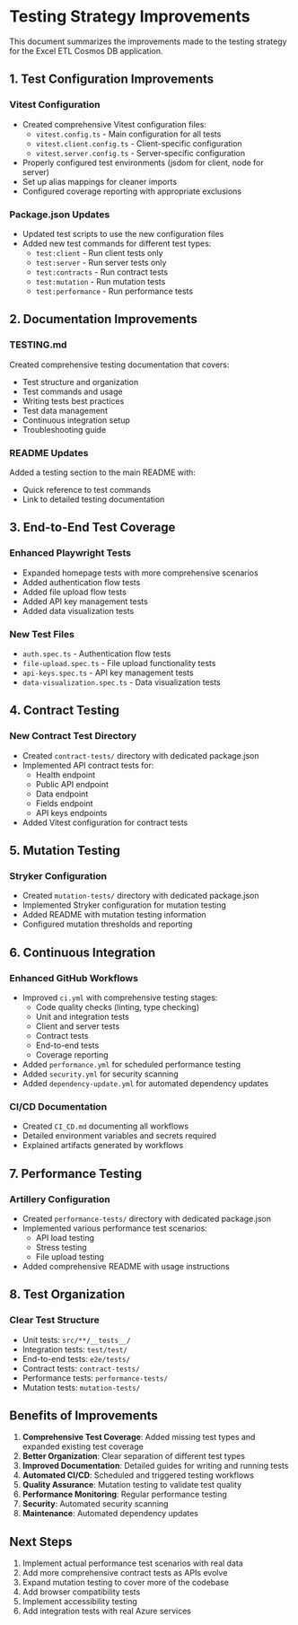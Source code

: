 # Testing Strategy Improvements

This document summarizes the improvements made to the testing strategy for the Excel ETL Cosmos DB application.

## 1. Test Configuration Improvements

### Vitest Configuration
- Created comprehensive Vitest configuration files:
  - `vitest.config.ts` - Main configuration for all tests
  - `vitest.client.config.ts` - Client-specific configuration
  - `vitest.server.config.ts` - Server-specific configuration
- Properly configured test environments (jsdom for client, node for server)
- Set up alias mappings for cleaner imports
- Configured coverage reporting with appropriate exclusions

### Package.json Updates
- Updated test scripts to use the new configuration files
- Added new test commands for different test types:
  - `test:client` - Run client tests only
  - `test:server` - Run server tests only
  - `test:contracts` - Run contract tests
  - `test:mutation` - Run mutation tests
  - `test:performance` - Run performance tests

## 2. Documentation Improvements

### TESTING.md
Created comprehensive testing documentation that covers:
- Test structure and organization
- Test commands and usage
- Writing tests best practices
- Test data management
- Continuous integration setup
- Troubleshooting guide

### README Updates
Added a testing section to the main README with:
- Quick reference to test commands
- Link to detailed testing documentation

## 3. End-to-End Test Coverage

### Enhanced Playwright Tests
- Expanded homepage tests with more comprehensive scenarios
- Added authentication flow tests
- Added file upload flow tests
- Added API key management tests
- Added data visualization tests

### New Test Files
- `auth.spec.ts` - Authentication flow tests
- `file-upload.spec.ts` - File upload functionality tests
- `api-keys.spec.ts` - API key management tests
- `data-visualization.spec.ts` - Data visualization tests

## 4. Contract Testing

### New Contract Test Directory
- Created `contract-tests/` directory with dedicated package.json
- Implemented API contract tests for:
  - Health endpoint
  - Public API endpoint
  - Data endpoint
  - Fields endpoint
  - API keys endpoints
- Added Vitest configuration for contract tests

## 5. Mutation Testing

### Stryker Configuration
- Created `mutation-tests/` directory with dedicated package.json
- Implemented Stryker configuration for mutation testing
- Added README with mutation testing information
- Configured mutation thresholds and reporting

## 6. Continuous Integration

### Enhanced GitHub Workflows
- Improved `ci.yml` with comprehensive testing stages:
  - Code quality checks (linting, type checking)
  - Unit and integration tests
  - Client and server tests
  - Contract tests
  - End-to-end tests
  - Coverage reporting
- Added `performance.yml` for scheduled performance testing
- Added `security.yml` for security scanning
- Added `dependency-update.yml` for automated dependency updates

### CI/CD Documentation
- Created `CI_CD.md` documenting all workflows
- Detailed environment variables and secrets required
- Explained artifacts generated by workflows

## 7. Performance Testing

### Artillery Configuration
- Created `performance-tests/` directory with dedicated package.json
- Implemented various performance test scenarios:
  - API load testing
  - Stress testing
  - File upload testing
- Added comprehensive README with usage instructions

## 8. Test Organization

### Clear Test Structure
- Unit tests: `src/**/__tests__/`
- Integration tests: `test/test/`
- End-to-end tests: `e2e/tests/`
- Contract tests: `contract-tests/`
- Performance tests: `performance-tests/`
- Mutation tests: `mutation-tests/`

## Benefits of Improvements

1. **Comprehensive Test Coverage**: Added missing test types and expanded existing test coverage
2. **Better Organization**: Clear separation of different test types
3. **Improved Documentation**: Detailed guides for writing and running tests
4. **Automated CI/CD**: Scheduled and triggered testing workflows
5. **Quality Assurance**: Mutation testing to validate test quality
6. **Performance Monitoring**: Regular performance testing
7. **Security**: Automated security scanning
8. **Maintenance**: Automated dependency updates

## Next Steps

1. Implement actual performance test scenarios with real data
2. Add more comprehensive contract tests as APIs evolve
3. Expand mutation testing to cover more of the codebase
4. Add browser compatibility tests
5. Implement accessibility testing
6. Add integration tests with real Azure services